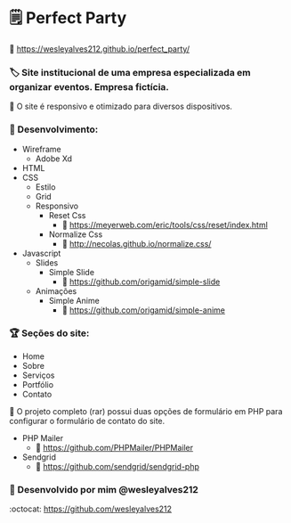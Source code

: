 # :spiral_notepad: Perfect Party

:link: https://wesleyalves212.github.io/perfect_party/

### :label: Site institucional de uma empresa especializada em organizar eventos. Empresa fictícia.

:page_facing_up: O site é responsivo e otimizado para diversos dispositivos.

### :pushpin:	Desenvolvimento: 

* Wireframe
  * Adobe Xd 
* HTML
* CSS
  * Estilo
  * Grid
  * Responsivo
    * Reset Css
      * :link: https://meyerweb.com/eric/tools/css/reset/index.html
    * Normalize Css
      * :link: http://necolas.github.io/normalize.css/  
* Javascript
  * Slides
    * Simple Slide
      * :link: https://github.com/origamid/simple-slide
   * Animações
     * Simple Anime 
       * :link: https://github.com/origamid/simple-anime     

### :trophy:  Seções do site:

* Home
* Sobre
* Serviços
* Portfólio
* Contato
  
:page_facing_up: O projeto completo (rar) possui duas opções de formulário em PHP para configurar o formulário de contato do site.
* PHP Mailer
  * :link: https://github.com/PHPMailer/PHPMailer
 * Sendgrid
   * :link: https://github.com/sendgrid/sendgrid-php
  
### :construction:	Desenvolvido por mim @wesleyalves212
:octocat:	https://github.com/wesleyalves212
